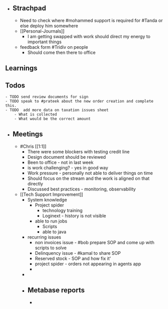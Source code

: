 - ## Strachpad
	- Need to check where #mohammed support is required for #Tanda or else  deploy him somewhere
	- [[Personal-Journals]]
		- I am getting swapped with work should direct my energy to important things
	- feedback form #Tridiv on people
		- Should come then there to office
## Learnings
## Todos
	- TODO send review documents for sign
	- TODO speak to #prateek about the new order creation and complete this.
	- TODO  add more data on taxation issues sheet
		- What is collected
		- What would be the correct amount
- ## Meetings
	- #Chris [[1:1]]
		- There were some blockers with testing credit line
		- Design document should be reviewed
		- Been to office - not in last week
		- is work challenging? - yes in good way
		- Work pressure - personally not able to deliver things on time
		- Should focus on the stream and the work is aligned on that directly
		- Discussed best practices - monitoring, observability
	- [[Tech Support Improvement]]
		- System knowledge
			- Project spider
				- technology training
				- Loginext  - history is not visible
			- able to run jobs
				- Scripts
				- able to java
		- recurring issues
			- non invoices issue - #bob prepare SOP and come up with scripts to solve
			- Delinquency issue - #kamal to share SOP
			- Reserved stock - SOP and how fix it'
			- project spider - orders not appearing in agents app
			-
		-
		- Metabase reports
			-
			-